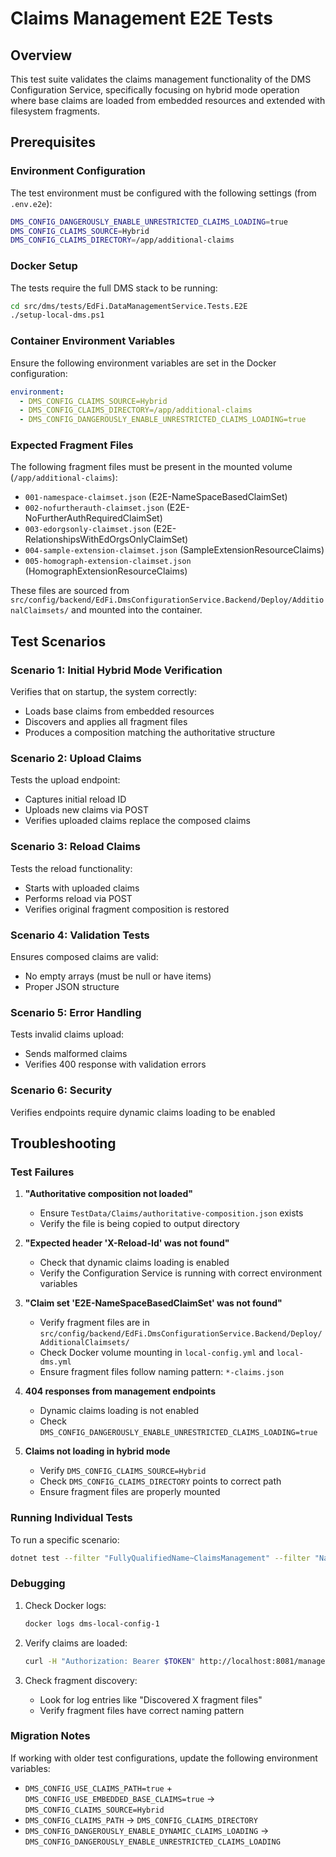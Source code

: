 # Claims Management E2E Tests

## Overview

This test suite validates the claims management functionality of the DMS Configuration Service, specifically focusing on hybrid mode operation where base claims are loaded from embedded resources and extended with filesystem fragments.

## Prerequisites

### Environment Configuration
The test environment must be configured with the following settings (from `.env.e2e`):

```bash
DMS_CONFIG_DANGEROUSLY_ENABLE_UNRESTRICTED_CLAIMS_LOADING=true
DMS_CONFIG_CLAIMS_SOURCE=Hybrid
DMS_CONFIG_CLAIMS_DIRECTORY=/app/additional-claims
```

### Docker Setup
The tests require the full DMS stack to be running:

```bash
cd src/dms/tests/EdFi.DataManagementService.Tests.E2E
./setup-local-dms.ps1
```

### Container Environment Variables
Ensure the following environment variables are set in the Docker configuration:

```yaml
environment:
  - DMS_CONFIG_CLAIMS_SOURCE=Hybrid
  - DMS_CONFIG_CLAIMS_DIRECTORY=/app/additional-claims
  - DMS_CONFIG_DANGEROUSLY_ENABLE_UNRESTRICTED_CLAIMS_LOADING=true
```

### Expected Fragment Files
The following fragment files must be present in the mounted volume (`/app/additional-claims`):
- `001-namespace-claimset.json` (E2E-NameSpaceBasedClaimSet)
- `002-nofurtherauth-claimset.json` (E2E-NoFurtherAuthRequiredClaimSet)
- `003-edorgsonly-claimset.json` (E2E-RelationshipsWithEdOrgsOnlyClaimSet)
- `004-sample-extension-claimset.json` (SampleExtensionResourceClaims)
- `005-homograph-extension-claimset.json` (HomographExtensionResourceClaims)

These files are sourced from `src/config/backend/EdFi.DmsConfigurationService.Backend/Deploy/AdditionalClaimsets/` and mounted into the container.

## Test Scenarios

### Scenario 1: Initial Hybrid Mode Verification
Verifies that on startup, the system correctly:
- Loads base claims from embedded resources
- Discovers and applies all fragment files
- Produces a composition matching the authoritative structure

### Scenario 2: Upload Claims
Tests the upload endpoint:
- Captures initial reload ID
- Uploads new claims via POST
- Verifies uploaded claims replace the composed claims

### Scenario 3: Reload Claims
Tests the reload functionality:
- Starts with uploaded claims
- Performs reload via POST
- Verifies original fragment composition is restored

### Scenario 4: Validation Tests
Ensures composed claims are valid:
- No empty arrays (must be null or have items)
- Proper JSON structure

### Scenario 5: Error Handling
Tests invalid claims upload:
- Sends malformed claims
- Verifies 400 response with validation errors

### Scenario 6: Security
Verifies endpoints require dynamic claims loading to be enabled

## Troubleshooting

### Test Failures

1. **"Authoritative composition not loaded"**
   - Ensure `TestData/Claims/authoritative-composition.json` exists
   - Verify the file is being copied to output directory

2. **"Expected header 'X-Reload-Id' was not found"**
   - Check that dynamic claims loading is enabled
   - Verify the Configuration Service is running with correct environment variables

3. **"Claim set 'E2E-NameSpaceBasedClaimSet' was not found"**
   - Verify fragment files are in `src/config/backend/EdFi.DmsConfigurationService.Backend/Deploy/AdditionalClaimsets/`
   - Check Docker volume mounting in `local-config.yml` and `local-dms.yml`
   - Ensure fragment files follow naming pattern: `*-claims.json`

4. **404 responses from management endpoints**
   - Dynamic claims loading is not enabled
   - Check `DMS_CONFIG_DANGEROUSLY_ENABLE_UNRESTRICTED_CLAIMS_LOADING=true`

5. **Claims not loading in hybrid mode**
   - Verify `DMS_CONFIG_CLAIMS_SOURCE=Hybrid`
   - Check `DMS_CONFIG_CLAIMS_DIRECTORY` points to correct path
   - Ensure fragment files are properly mounted

### Running Individual Tests

To run a specific scenario:
```bash
dotnet test --filter "FullyQualifiedName~ClaimsManagement" --filter "Name~scenario_name"
```

### Debugging

1. Check Docker logs:
   ```bash
   docker logs dms-local-config-1
   ```

2. Verify claims are loaded:
   ```bash
   curl -H "Authorization: Bearer $TOKEN" http://localhost:8081/management/current-claims
   ```

3. Check fragment discovery:
   - Look for log entries like "Discovered X fragment files"
   - Verify fragment files have correct naming pattern

### Migration Notes

If working with older test configurations, update the following environment variables:
- `DMS_CONFIG_USE_CLAIMS_PATH=true` + `DMS_CONFIG_USE_EMBEDDED_BASE_CLAIMS=true` → `DMS_CONFIG_CLAIMS_SOURCE=Hybrid`
- `DMS_CONFIG_CLAIMS_PATH` → `DMS_CONFIG_CLAIMS_DIRECTORY`
- `DMS_CONFIG_DANGEROUSLY_ENABLE_DYNAMIC_CLAIMS_LOADING` → `DMS_CONFIG_DANGEROUSLY_ENABLE_UNRESTRICTED_CLAIMS_LOADING`

